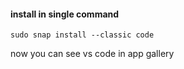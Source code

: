 #### install in single command
```
sudo snap install --classic code
```

now you can see vs code in app gallery
